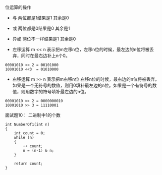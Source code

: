 位运算的操作

* 与 两位都是1结果是1 其余是0
* 或 两位都是0结果是0 其余是1
* 异或 两位不一样结果是1 其余是0

* 左移运算 m << n 表示把m左移n位，左移n位的时候，最左边的n位将被丢弃，同时在最右边补上n个0。

```
00001010 << 2 = 00101000
10001010 <<3  = 01010000
```

* 右移运算 m >> n 表示把m右移n位 右移n位的时候，最右边的n位将被丢弃。如果是一个无符号的数值，则用0填补最左边的n位。如果是一个有符号的数值，则用数字的符号填补最左边的n位。

```
00001010 >> 2 = 0000000010
10001010 >> 3 = 11110001
```

面试题10： 二进制中1的个数

```
int NumberOf1(int n)
{
    int count = 0;
    while (n)
    {
        ++ count;
        n = (n-1) & n;
    }

    return count;
}
```




